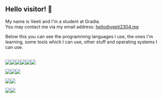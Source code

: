 
## Hello visitor! 👋
My name is Veeti and I'm a student at Gradia.<br>
You may contact me via my email address: hello@veeti2304.me<br>

Below this you can see the programming languages I use, the ones I'm learning, some tools which I can use, other stuff and operating systems I can use.<br><br>

<!-- Know -->
<img src="https://img.shields.io/badge/C%23-239120?style=for-the-badge&logo=c-sharp&logoColor=white"><img src="https://img.shields.io/badge/PHP-777BB4?style=for-the-badge&logo=php&logoColor=white"><img src="https://img.shields.io/badge/python-3670A0?style=for-the-badge&logo=python&logoColor=ffdd54"><img src="https://img.shields.io/badge/HTML5-E34F26?style=for-the-badge&logo=html5&logoColor=white"><img src="https://img.shields.io/badge/CSS3-1572B6?style=for-the-badge&logo=css3&logoColor=white"><img src="https://img.shields.io/badge/MySQL-005C84?style=for-the-badge&logo=mysql&logoColor=white">

<!-- Tools -->
<img src="https://img.shields.io/badge/Adobe%20Photoshop-31A8FF?style=for-the-badge&logo=Adobe%20Photoshop&logoColor=black"><img src="https://img.shields.io/badge/Visual_Studio-5C2D91?style=for-the-badge&logo=visual%20studio&logoColor=white"><img src="https://img.shields.io/badge/VSCode-0078D4?style=for-the-badge&logo=visual%20studio%20code&logoColor=white">

<!-- Other -->
<img src="https://img.shields.io/badge/GitHub-100000?style=for-the-badge&logo=github&logoColor=white"><img src="https://img.shields.io/badge/Apache-D22128?style=for-the-badge&logo=Apache&logoColor=white">

<!-- OS -->
<img src="https://img.shields.io/badge/Linux-FCC624?style=for-the-badge&logo=linux&logoColor=black"><img src="https://img.shields.io/badge/Windows-0078D6?style=for-the-badge&logo=windows&logoColor=white">
